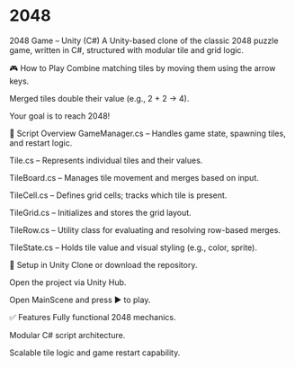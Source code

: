 # 2048
 2048 Game – Unity (C#)
A Unity-based clone of the classic 2048 puzzle game, written in C#, structured with modular tile and grid logic.

🎮 How to Play
Combine matching tiles by moving them using the arrow keys.

Merged tiles double their value (e.g., 2 + 2 → 4).

Your goal is to reach 2048!

🧠 Script Overview
GameManager.cs – Handles game state, spawning tiles, and restart logic.

Tile.cs – Represents individual tiles and their values.

TileBoard.cs – Manages tile movement and merges based on input.

TileCell.cs – Defines grid cells; tracks which tile is present.

TileGrid.cs – Initializes and stores the grid layout.

TileRow.cs – Utility class for evaluating and resolving row-based merges.

TileState.cs – Holds tile value and visual styling (e.g., color, sprite).

🔧 Setup in Unity
Clone or download the repository.

Open the project via Unity Hub.

Open MainScene and press ▶️ to play.

✅ Features
Fully functional 2048 mechanics.

Modular C# script architecture.

Scalable tile logic and game restart capability.
